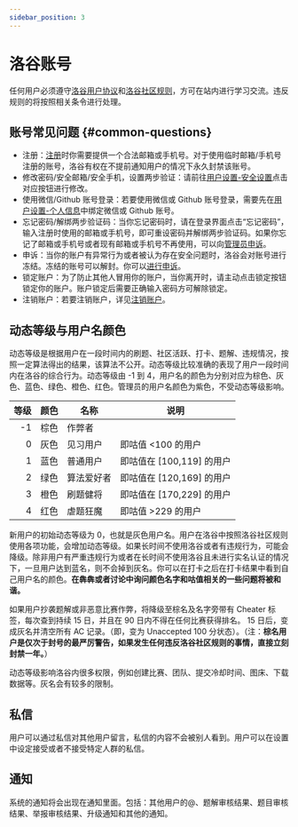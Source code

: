 ```yaml
---
sidebar_position: 3
---
```


# 洛谷账号

任何用户必须遵守[洛谷用户协议](../../../ula/luogu.md)和[洛谷社区规则](../../../rules/community/index.md)，方可在站内进行学习交流。违反规则的将按照相关条令进行处理。

## 账号常见问题 {#common-questions}

- 注册：[注册](https://www.luogu.com.cn/auth/register)时你需要提供一个合法邮箱或手机号。对于使用临时邮箱/手机号注册的账号，洛谷有权在不提前通知用户的情况下永久封禁该账号。
- 修改密码/安全邮箱/安全手机，设置两步验证：请前往[用户设置-安全设置](https://www.luogu.com.cn/user/setting/security)点击对应按钮进行修改。
- 使用微信/Github 账号登录：若要使用微信或 Github 账号登录，需要先在[用户设置-个人信息](https://www.luogu.com.cn/user/setting)中绑定微信或 Github 账号。
- 忘记密码/解绑两步验证码：当你忘记密码时，请在登录界面点击“忘记密码”，输入注册时使用的邮箱或手机号，即可重设密码并解绑两步验证码。如果你忘记了邮箱或手机号或者现有邮箱或手机号不再使用，可以向[管理员申诉](/contact-us#email)。
- 申诉：当你的账户有异常行为或者被认为存在安全问题时，洛谷会对账号进行冻结。冻结的账号可以解封。你可以[进行申诉](/contact-us#email)。
- 锁定账户：为了防止其他人冒用你的账户，当你离开时，请主动点击锁定按钮锁定你的账户。账户锁定后需要正确输入密码方可解除锁定。
- 注销账户：若要注销账户，详见[注销账户](./deletion.md)。

## 动态等级与用户名颜色

动态等级是根据用户在一段时间内的刷题、社区活跃、打卡、题解、违规情况，按照一定算法得出的结果，该算法不公开。动态等级比较准确的表现了用户一段时间内在洛谷的综合行为。动态等级由 -1 到 4，用户名的颜色为分别对应为棕色、灰色、蓝色、绿色、橙色、红色。管理员的用户名颜色为紫色，不受动态等级影响。

|  等级 | 颜色 | 名称    | 说明                 |
|----:|----|-------|--------------------|
|  -1 | 棕色 | 作弊者   |                    |
|   0 | 灰色 | 见习用户  | 即咕值 \<100 的用户      |
|   1 | 蓝色 | 普通用户  | 即咕值在 [100,119] 的用户 |
|   2 | 绿色 | 算法爱好者 | 即咕值在 [120,169] 的用户 |
|   3 | 橙色 | 刷题健将  | 即咕值在 [170,229] 的用户 |
|   4 | 红色 | 虐题狂魔  | 即咕值 >229 的用户       |

新用户的初始动态等级为 0，也就是灰色用户名。用户在洛谷中按照洛谷社区规则使用各项功能，会增加动态等级。如果长时间不使用洛谷或者有违规行为，可能会降级。除非用户有严重违规行为或者在长时间不使用洛谷且未进行实名认证的情况下，一旦用户达到蓝名，则不会掉到灰名。你可以在打卡之后在打卡结果中看到自己用户名的颜色。**在犇犇或者讨论中询问颜色名字和咕值相关的一些问题将被和谐。**

如果用户抄袭题解或非恶意比赛作弊，将降级至棕名及名字旁带有 Cheater 标签，每次查到持续 15 日，并且在 90 日内不得在任何比赛获得排名。 15 日后，变成灰名并清空所有 AC 记录。（即，变为 Unaccepted 100 分状态）。（注：**棕名用户是仅次于封号的最严厉警告，如果发生任何违反洛谷社区规则的事情，直接立刻封禁一年。**）

动态等级影响洛谷内很多权限，例如创建比赛、团队、提交冷却时间、图床、下载数据等。灰名会有较多的限制。

## 私信

用户可以通过私信对其他用户留言，私信的内容不会被别人看到。用户可以在设置中设定接受或者不接受特定人群的私信。

## 通知

系统的通知将会出现在通知里面。包括：其他用户的@、题解审核结果、题目审核结果、举报审核结果、升级通知和其他的通知。
